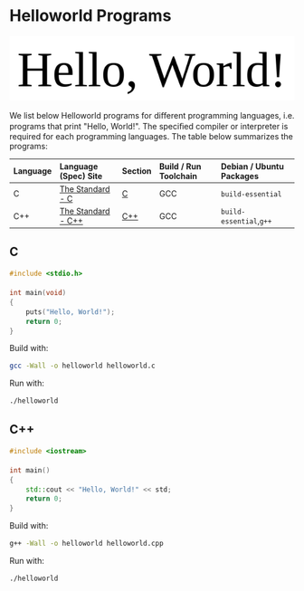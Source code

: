 # Helloworld Programs

![hello-world](./helloworld.png)

We list below Helloworld programs for diﬀerent programming languages, i.e. programs that print "Hello, World!". The speciﬁed compiler or interpreter is required for each programming languages.
The table below summarizes the programs:

| Language | Language (Spec) Site   | Section     | Build / Run Toolchain | Debian / Ubuntu Packages |
| :------- | :--------------------- | :---------- | :-------------------- | :----------------------- |
| C        | [The Standard - C]()   | [C](#C)     | GCC                   | `build-essential`        |
| C++      | [The Standard - C++]() | [C++](#C++) | GCC                   | `build-essential`,`g++`  |

## C

```C
#include <stdio.h>

int main(void)
{
    puts("Hello, World!");
    return 0;
}
```

Build with:

```bash
gcc -Wall -o helloworld helloworld.c
```

Run with:

```bash
./helloworld
```

## C++

```C++
#include <iostream>

int main()
{
    std::cout << "Hello, World!" << std;
    return 0;
}
```

Build with:

```bash
g++ -Wall -o helloworld helloworld.cpp
```

Run with:

```bash
./helloworld
```

